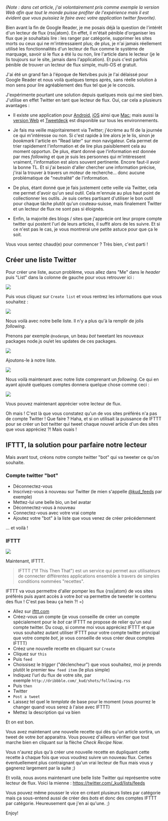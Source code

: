 _(Note : dans cet article, j'ai volontairement pris comme exemple la version Web afin que tout le monde puisse profiter de l'expérience mais il est évident que vous puissiez le faire avec votre application twitter favorite)._

Bien avant la fin de Google Reader, je me posais déjà la question de l'intérêt d'un lecteur de flux {rss|atom}. En effet, il m'était pénible d'organiser les flux que je souhaitais lire : les ranger par catégorie, supprimer les sites morts ou ceux qui ne m'intéressaient plus; de plus, je n'ai jamais réellement utilisé les fonctionnalités d'un lecteur de flux comme le système de marquage, savoir si le flux a été lu ou non, lire l'article dans le lecteur (je le lis toujours sur le site, jamais dans l'application). Et puis c'est parfois pénible de trouver un lecteur de flux simple, multi-OS et gratuit.

J'ai été un grand fan à l'époque de Netvibes puis je l'ai délaissé pour Google Reader et nous voilà quelques temps après, sans réelle solution à mon sens pour lire agréablement des flux tel que je le concois.

J'expérimente pourtant une solution depuis quelques mois qui me sied bien. J'utilise en effet Twitter en tant que lecteur de flux. Oui, car cela a plusieurs avantages :

- Il existe une application pour [Android](https://play.google.com/store/apps/details?id=com.twitter.android&hl=fr), [iOS](https://about.twitter.com/products/iphone) ainsi que [Mac](https://itunes.apple.com/fr/app/twitter/id409789998?mt=12); mais aussi la [version Web](https://twitter.com/) et [Tweetdeck](https://tweetdeck.twitter.com/) est disponible sur tous les environnements.

- Je fais ma veille majoritairement via Twitter; j'écrème au fil de la journée ce qui m'intéresse ou non. Si c'est rapide à lire alors je le lis, sinon je _bookmark_ l'article en "Read later" sur mon navigateur. Cela permet de trier rapidement l'information et de lire plus paisiblement cela au moment opportun.
De plus, étant donné que l'information est donnée par mes _following_ et que je suis les personnes qui m'intéressent vraiment, l'information est alors souvent pertinente. Encore faut-il avoir la bonne TL.
Et  si j'ai besoin d'aller chercher une information précise, j'irai la trouver à travers un moteur de recherche... donc aucune problématique de "neutralité" de l'information.

- De plus, étant donné que je fais justement cette veille via Twitter, cela me permet d'avoir qu'un seul outil. Cela m'ennuie au plus haut point de collectionner les outils. Je suis certes partisant d'utiliser le bon outil pour chaque tâche plutôt qu'un couteau-suisse, mais finalement Twitter et un lecteur de flux ne sont pas si éloignés.

- Enfin, la majorité des blogs / sites que j'apprécie ont leur propre compte twitter qui postent l'url de leurs articles, il suffit alors de les suivre. Et si ce n'est pas le cas, je vous montrerai une petite astuce pour que ça le soit.

Vous vous sentez chaud(e) pour commencer ? Très bien, c'est parti !

## Créer une liste Twitter

Pour créer une liste, aucun problème, vous allez dans "Me" dans le _header_ puis "List" dans la colonne de gauche pour vous retrouver ici :

![](twitter-list.jpg)

Puis vous cliquez sur `Create list` et vous rentrez les informations que vous souhaitez :

![](create-list.png)

Nous voilà avec notre belle liste. Il n'y a plus qu'à la remplir de jolis _following_.

Prenons par exemple `@nodenpm`, un beau _bot_ tweetant les nouveaux packages node.js ou/et les updates de ces packages.

![](nodenpm.jpg)

Ajoutons-le à notre liste.

![](add-in-list.png)

Nous voilà maintenant avec notre liste comprenant un _following_. Ce qui en ayant ajouté quelques comptes donnera quelque chose comme ceci :

![](twitter-list-read.jpg)

Vous pouvez maintenant apprécier votre lecteur de flux.

Oh mais ! C'est là que vous constatez qu'un de vos sites préférés n'a pas de compte Twitter ! Que faire ? Haha, et si on utilisait la puissance de IFTTT pour se créer un bot twitter qui tweet chaque nouvel article d'un des sites que vous appréciez ?! Mais ouais !

## IFTTT, la solution pour parfaire notre lecteur

Mais avant tout, créons notre compte twitter "bot" qui va tweeter ce qu'on souhaite.

### Compte twitter "bot"

- Déconnectez-vous
- Inscrivez-vous à nouveau sur Twitter (le mien s'appelle [@kud_feeds](https://twitter.com/kud_feeds) par exemple)
- Mettez-lui une belle bio, un bel avatar
- Déconnectez-vous à nouveau
- Connectez-vous avec votre vrai compte
- Ajoutez votre "bot" à la liste que vous venez de créer précédemment

... et voilà !

### IFTTT

![](ifttt.png)

Maintenant, IFTTT.

> IFTTT ("If This Then That") est un service qui permet aux utilisateurs de connecter différentes applications ensemble à travers de simples conditions nommées "recettes".

IFTTT va vous permettre d'aller pomper les flux {rss|atom} de vos sites préférés puis ayant accès à votre _bot_ va permettre de tweeter le contenu des flux ! C'est pas beau ça hein ?! =)

- Allez sur [ifttt.com](https://ifttt.com)
- Créez-vous un compte (je vous conseille de créer un compte spécialement pour le _bot_ car IFTTT ne propose de relier qu'un seul compte twitter. Du coup, si comme moi vous appréciez IFTTT et que vous souhaitez autant utiliser IFTTT pour votre compte twitter principal que votre compte _bot_, je vous conseille de vous créer deux comptes IFTTT)
- Créez une nouvelle recette en cliquant sur `Create`
- Cliquez sur `this`
- Puis `feed`
- Choissisez le _trigger_ ("déclencheur") que vous souhaitez, moi je prends plutôt le premier `New feed item` (le plus simple)
- Indiquez l'url du flux de votre site, par exemple `http://dribbble.com/_kud/shots/following.rss`
- Puis `then`
- Twitter
- `Post a tweet`
- Laissez tel quel le _template_ de base pour le moment (vous pourrez le changer quand vous serez à l'aise avec IFTTT)
- Mettez la description qui va bien

Et on est bon.

Vous avez maintenant une nouvelle recette qui dès qu'un article sortira, un tweet de votre _bot_ apparaitra. Vous pouvez d'ailleurs vérifier que tout marche bien en cliquant sur la flèche _Check Recipe Now_.

Vous n'aurez plus qu'à créer une nouvelle recette en dupliquant cette recette à chaque fois que vous voudrez suivre un nouveau flux. Certes éventuellement plus contraignant qu'un vrai lecteur de flux mais vous y gagnerez largement par la suite ;)


Et voilà, nous avons maintenant une belle liste Twitter qui représentre votre lecteur de flux. Voici la mienne : https://twitter.com/_kud/lists/feeds

Vous pouvez même pousser le vice en créant plusieurs listes par catégorie mais ça sous-entend aussi de créer des _bots_ et donc des comptes IFTTT par catégorie. Heureusement que j'en ai qu'une. ;)

Enjoy!
